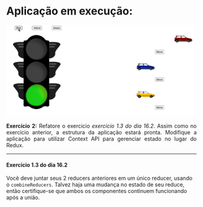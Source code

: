 # Aplicação em execução:

<img src="./animation.gif">

<p align="justify">
<strong>Exercício 2:</strong> Refatore o exercicio <i >exercício 1.3 do dia 16.2</i>. Assim como no exercício anterior, a estrutura da aplicação estará pronta. Modifique a aplicação para utilizar Context API para gerenciar estado no lugar do Redux.
</p>

---

#### Exercício 1.3 do dia 16.2

Você deve juntar seus 2 reducers anteriores em um único reducer, usando o `combineReducers`. Talvez haja uma mudança no estado de seu reduce, então certifique-se que ambos os componentes continuem funcionando após a união.


